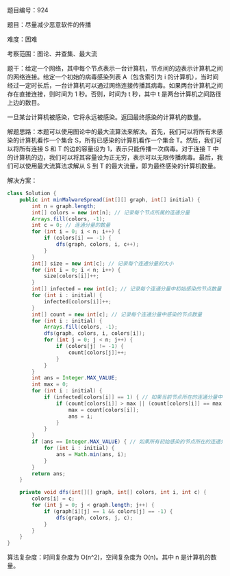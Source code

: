 题目编号：924

题目：尽量减少恶意软件的传播

难度：困难

考察范围：图论、并查集、最大流

题干：给定一个网络，其中每个节点表示一台计算机，节点间的边表示计算机之间的网络连接。给定一个初始的病毒感染列表 A（包含索引为 i 的计算机），当时间经过一定时长后，一台计算机可以通过网络连接传播其病毒。如果两台计算机之间存在直接连接，则时间为 1 秒。否则，时间为 t 秒，其中 t 是两台计算机之间路径上边的数目。

一旦某台计算机被感染，它将永远被感染。返回最终感染的计算机的数量。

解题思路：本题可以使用图论中的最大流算法来解决。首先，我们可以将所有未感染的计算机看作一个集合 S，所有已感染的计算机看作一个集合 T。然后，我们可以将所有连接 S 和 T 的边的容量设为 1，表示只能传播一次病毒。对于连接 T 中的计算机的边，我们可以将其容量设为正无穷，表示可以无限传播病毒。最后，我们可以使用最大流算法求解从 S 到 T 的最大流量，即为最终感染的计算机数量。

解决方案：

```java
class Solution {
    public int minMalwareSpread(int[][] graph, int[] initial) {
        int n = graph.length;
        int[] colors = new int[n]; // 记录每个节点所属的连通分量
        Arrays.fill(colors, -1);
        int c = 0; // 连通分量的数量
        for (int i = 0; i < n; i++) {
            if (colors[i] == -1) {
                dfs(graph, colors, i, c++);
            }
        }
        int[] size = new int[c]; // 记录每个连通分量的大小
        for (int i = 0; i < n; i++) {
            size[colors[i]]++;
        }
        int[] infected = new int[c]; // 记录每个连通分量中初始感染的节点数量
        for (int i : initial) {
            infected[colors[i]]++;
        }
        int[] count = new int[c]; // 记录每个连通分量中感染的节点数量
        for (int i : initial) {
            Arrays.fill(colors, -1);
            dfs(graph, colors, i, colors[i]);
            for (int j = 0; j < n; j++) {
                if (colors[j] != -1) {
                    count[colors[j]]++;
                }
            }
        }
        int ans = Integer.MAX_VALUE;
        int max = 0;
        for (int i : initial) {
            if (infected[colors[i]] == 1) { // 如果当前节点所在的连通分量中只有一个初始感染的节点
                if (count[colors[i]] > max || (count[colors[i]] == max && i < ans)) {
                    max = count[colors[i]];
                    ans = i;
                }
            }
        }
        if (ans == Integer.MAX_VALUE) { // 如果所有初始感染的节点所在的连通分量中都有多个初始感染的节点
            for (int i : initial) {
                ans = Math.min(ans, i);
            }
        }
        return ans;
    }

    private void dfs(int[][] graph, int[] colors, int i, int c) {
        colors[i] = c;
        for (int j = 0; j < graph.length; j++) {
            if (graph[i][j] == 1 && colors[j] == -1) {
                dfs(graph, colors, j, c);
            }
        }
    }
}
```

算法复杂度：时间复杂度为 O(n^2)，空间复杂度为 O(n)。其中 n 是计算机的数量。
